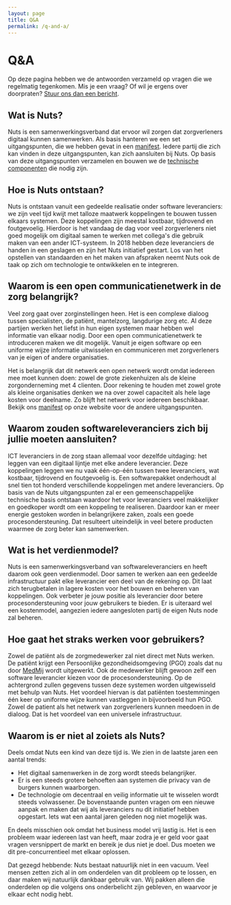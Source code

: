 ```yaml
---
layout: page
title: Q&A
permalink: /q-and-a/
---
```


# Q&A

Op deze pagina hebben we de antwoorden verzameld op vragen die we regelmatig tegenkomen. Mis je een vraag? Of wil je ergens over doorpraten? [Stuur ons dan een bericht](/contact).

## Wat is Nuts?

Nuts is een samenwerkingsverband dat ervoor wil zorgen dat zorgverleners digitaal kunnen samenwerken. Als basis hanteren we een set uitgangspunten, die we hebben gevat in een [manifest](/manifest). Iedere partij die zich kan vinden in deze uitgangspunten, kan zich aansluiten bij Nuts. Op basis van deze uitgangspunten verzamelen en bouwen we de [technische componenten](/componenten) die nodig zijn.

## Hoe is Nuts ontstaan?

Nuts is ontstaan vanuit een gedeelde realisatie onder software leveranciers: we zijn veel tijd kwijt met talloze maatwerk koppelingen te bouwen tussen elkaars systemen. Deze koppelingen zijn meestal kostbaar, tijdrovend en foutgevoelig. Hierdoor is het vandaag de dag voor veel zorgverleners niet goed mogelijk om digitaal samen te werken met collega's die gebruik maken van een ander ICT-systeem. In 2018 hebben deze leveranciers de handen in een geslagen en zijn het Nuts initiatief gestart. Los van het opstellen van standaarden en het maken van afspraken neemt Nuts ook de taak op zich om technologie te ontwikkelen en te integreren.

## Waarom is een open communicatienetwerk in de zorg belangrijk?

Veel zorg gaat over zorginstellingen heen. Het is een complexe dialoog tussen specialisten, de patiënt, mantelzorg, langdurige zorg etc. Al deze partijen werken het liefst in hun eigen systemen maar hebben wel informatie van elkaar nodig. Door een open communicatienetwerk te introduceren maken we dit mogelijk. Vanuit je eigen software op een uniforme wijze informatie uitwisselen en communiceren met zorgverleners van je eigen of andere organisaties.

Het is belangrijk dat dit netwerk een open netwerk wordt omdat iedereen mee moet kunnen doen: zowel de grote ziekenhuizen als de kleine zorgonderneming met 4 clienten. Door rekening te houden met zowel grote als kleine organisaties denken we na over zowel capaciteit als hele lage kosten voor deelname. Zo blijft het netwerk voor iedereen beschikbaar.
Bekijk ons [manifest](/manifest) op onze website voor de andere uitgangspunten.

## Waarom zouden softwareleveranciers zich bij jullie moeten aansluiten?

ICT leveranciers in de zorg staan allemaal voor dezelfde uitdaging: het leggen van een digitaal lijntje met elke andere leverancier. Deze koppelingen leggen we nu vaak één-op-één tussen twee leveranciers, wat kostbaar, tijdrovend en foutgevoelig is. Een softwarepakket onderhoudt al snel tien tot honderd verschillende koppelingen met andere leveranciers. Op basis van de Nuts uitgangspunten zal er een gemeenschappelijke technische basis ontstaan waardoor het voor leveranciers veel makkelijker en goedkoper wordt om een koppeling te realiseren. Daardoor kan er meer energie gestoken worden in belangrijkere zaken, zoals een goede procesondersteuning. Dat resulteert uiteindelijk in veel betere producten waarmee de zorg beter kan samenwerken.

## Wat is het verdienmodel?

Nuts is een samenwerkingsverband van softwareleveranciers en heeft daarom ook geen verdienmodel. Door samen te werken aan een gedeelde infrastructuur pakt elke leverancier een deel van de rekening op. Dit laat zich terugbetalen in lagere kosten voor het bouwen en beheren van koppelingen. Ook verbeter je jouw positie als leverancier door betere procesondersteuning voor jouw gebruikers te bieden. Er is uiteraard wel een kostenmodel, aangezien iedere aangesloten partij de eigen Nuts node zal beheren.

## Hoe gaat het straks werken voor gebruikers?

Zowel de patiënt als de zorgmedewerker zal niet direct met Nuts werken. De patiënt krijgt een Persoonlijke gezondheidsomgeving (PGO) zoals dat nu door [MedMij](https://medmij.nl) wordt uitgewerkt. Ook de medewerker blijft gewoon zelf een software leverancier kiezen voor de procesondersteuning. Op de achtergrond zullen gegevens tussen deze systemen worden uitgewisseld met behulp van Nuts. Het voordeel hiervan is dat patiënten toestemmingen één keer op uniforme wijze kunnen vastleggen in bijvoorbeeld hun PGO. Zowel de patient als het netwerk van zorgverleners kunnen meedoen in de dialoog. Dat is het voordeel van een universele infrastructuur.

## Waarom is er niet al zoiets als Nuts?

Deels omdat Nuts een kind van deze tijd is. We zien in de laatste jaren een aantal trends:
* Het digitaal samenwerken in de zorg wordt steeds belangrijker.
* Er is een steeds grotere behoeften aan systemen die privacy van de burgers kunnen waarborgen.
* De technologie om decentraal en veilig informatie uit te wisselen wordt steeds volwassener.
De bovenstaande punten vragen om een nieuwe aanpak en maken dat wij als leveranciers nu dit initiatief hebben opgestart. Iets wat een aantal jaren geleden nog niet mogelijk was.

En deels misschien ook omdat het business model vrij lastig is. Het is een probleem waar iedereen last van heeft, maar zodra je er geld voor gaat vragen versnippert de markt en bereik je dus niet je doel. Dus moeten we dit pre-concurrentieel met elkaar oplossen.

Dat gezegd hebbende: Nuts bestaat natuurlijk niet in een vacuum. Veel mensen zetten zich al in om onderdelen van dit probleem op te lossen, en daar maken wij natuurlijk dankbaar gebruik van. Wij pakken alleen die onderdelen op die volgens ons onderbelicht zijn gebleven, en waarvoor je elkaar echt nodig hebt.
